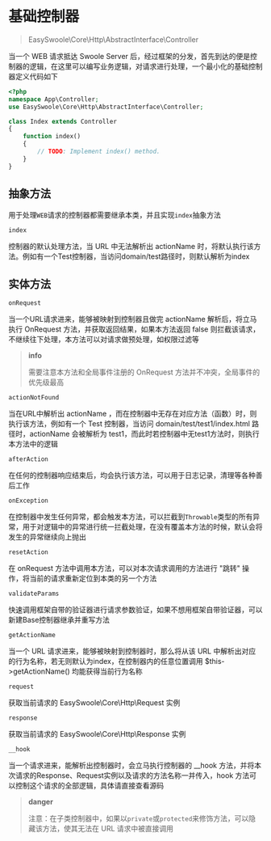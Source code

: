 # 基础控制器

> EasySwoole\Core\Http\AbstractInterface\Controller

当一个 WEB 请求抵达 Swoole Server 后，经过框架的分发，首先到达的便是控制器的逻辑，在这里可以编写业务逻辑，对请求进行处理，一个最小化的基础控制器定义代码如下

```php
<?php
namespace App\Controller;
use EasySwoole\Core\Http\AbstractInterface\Controller;

class Index extends Controller
{
    function index()
    {
        // TODO: Implement index() method.
    }
}
```

## 抽象方法

用于处理`WEB`请求的控制器都需要继承本类，并且实现`index`抽象方法

`index`

控制器的默认处理方法，当 URL 中无法解析出 actionName 时，将默认执行该方法。例如有一个Test控制器，当访问domain/test路径时，则默认解析为index

## 实体方法

`onRequest`

当一个URL请求进来，能够被映射到控制器且做完 actionName 解析后，将立马执行 OnRequest 方法，并获取返回结果，如果本方法返回 false 则拦截该请求，不继续往下处理，本方法可以对请求做预处理，如权限过滤等

> **info**
>
> 需要注意本方法和全局事件注册的 OnRequest 方法并不冲突，全局事件的优先级最高

`actionNotFound`

当在URL中解析出 actionName ，而在控制器中无存在对应方法（函数）时，则执行该方法，例如有一个 Test 控制器，当访问 domain/test/test1/index.html 路径时，actionName 会被解析为 test1，而此时若控制器中无test1方法时，则执行本方法中的逻辑

`afterAction`

在任何的控制器响应结束后，均会执行该方法，可以用于日志记录，清理等各种善后工作

`onException`

在控制器中发生任何异常，都会触发本方法，可以拦截到`Throwable`类型的所有异常，用于对逻辑中的异常进行统一拦截处理，在没有覆盖本方法的时候，默认会将发生的异常继续向上抛出

`resetAction`

在 onRequest 方法中调用本方法，可以对本次请求调用的方法进行 "跳转" 操作，将当前的请求重新定位到本类的另一个方法

`validateParams`

快速调用框架自带的验证器进行请求参数验证，如果不想用框架自带验证器，可以新建Base控制器继承并重写方法

`getActionName`

当一个 URL 请求进来，能够被映射到控制器时，那么将从该 URL 中解析出对应的行为名称，若无则默认为index，在控制器内的任意位置调用 $this->getActionName() 均能获得当前行为名称

`request`

获取当前请求的 EasySwoole\Core\Http\Request 实例

`response`

获取当前请求的 EasySwoole\Core\Http\Response 实例

`__hook`

当一个请求进来，能解析出控制器时，会立马执行控制器的 __hook 方法，并将本次请求的Response、Request实例以及请求的方法名称一并传入，hook 方法可以控制这个请求的全部逻辑，具体请直接查看源码

> **danger**
>
> 注意：在子类控制器中，如果以`private`或`protected`来修饰方法，可以隐藏该方法，使其无法在 URL 请求中被直接调用

